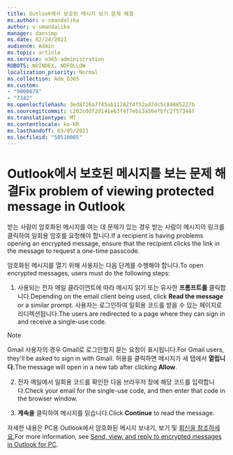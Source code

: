 ```yaml
---
title: Outlook에서 보호된 메시지 보기 문제 해결
ms.author: v-smandalika
author: v-smandalika
manager: dansimp
ms.date: 02/24/2021
audience: Admin
ms.topic: article
ms.service: o365-administration
ROBOTS: NOINDEX, NOFOLLOW
localization_priority: Normal
ms.collection: Adm_O365
ms.custom:
- "9000078"
- "7342"
ms.openlocfilehash: 3ed8f26a7745ab11282f4f52ad7dc5c84885227b
ms.sourcegitcommit: c202c0df2d141e63f4f7eb13a56efbfc2f57348f
ms.translationtype: MT
ms.contentlocale: ko-KR
ms.lasthandoff: 03/05/2021
ms.locfileid: "50510005"
---
```

# <a name="fix-problem-of-viewing-protected-message-in-outlook"></a><span data-ttu-id="29d11-102">Outlook에서 보호된 메시지를 보는 문제 해결</span><span class="sxs-lookup"><span data-stu-id="29d11-102">Fix problem of viewing protected message in Outlook</span></span>

<span data-ttu-id="29d11-103">받는 사람이 암호화된 메시지를 여는 데 문제가 있는 경우 받는 사람이 메시지의 링크를 클릭하여 일회용 암호를 요청해야 합니다.</span><span class="sxs-lookup"><span data-stu-id="29d11-103">If a recipient is having problems opening an encrypted message, ensure that the recipient clicks the link in the message to request a one-time passcode.</span></span>

<span data-ttu-id="29d11-104">암호화된 메시지를 열기 위해 사용자는 다음 단계를 수행해야 합니다.</span><span class="sxs-lookup"><span data-stu-id="29d11-104">To open encrypted messages, users must do the following steps:</span></span>

1. <span data-ttu-id="29d11-105">사용되는 전자 메일 클라이언트에 따라 메시지 읽기 또는 유사한 **프롬프트를** 클릭합니다.</span><span class="sxs-lookup"><span data-stu-id="29d11-105">Depending on the email client being used, click **Read the message** or a similar prompt.</span></span> <span data-ttu-id="29d11-106">사용자는 로그인하여 일회용 코드를 받을 수 있는 페이지로 리디렉션됩니다.</span><span class="sxs-lookup"><span data-stu-id="29d11-106">The users are redirected to a page where they can sign in and receive a single-use code.</span></span>

> [!NOTE]
> <span data-ttu-id="29d11-107">Gmail 사용자의 경우 Gmail로 로그인할지 묻는 요청이 표시됩니다.</span><span class="sxs-lookup"><span data-stu-id="29d11-107">For Gmail users, they'll be asked to sign in with Gmail.</span></span> <span data-ttu-id="29d11-108">허용을 클릭하면 메시지가 새 탭에서 **열립니다.**</span><span class="sxs-lookup"><span data-stu-id="29d11-108">The message will open in a new tab after clicking **Allow**.</span></span>

2. <span data-ttu-id="29d11-109">전자 메일에서 일회용 코드를 확인한 다음 브라우저 창에 해당 코드를 입력합니다.</span><span class="sxs-lookup"><span data-stu-id="29d11-109">Check your email for the single-use code, and then enter that code in the browser window.</span></span>

3. <span data-ttu-id="29d11-110">**계속을** 클릭하여 메시지를 읽습니다.</span><span class="sxs-lookup"><span data-stu-id="29d11-110">Click **Continue** to read the message.</span></span>

<span data-ttu-id="29d11-111">자세한 내용은 PC용 Outlook에서 암호화된 메시지 보내기, 보기 및 [회신을 참조하세요.](https://support.microsoft.com/topic/send-view-and-reply-to-encrypted-messages-in-outlook-for-pc-eaa43495-9bbb-4fca-922a-df90dee51980)</span><span class="sxs-lookup"><span data-stu-id="29d11-111">For more information, see [Send, view, and reply to encrypted messages in Outlook for PC](https://support.microsoft.com/topic/send-view-and-reply-to-encrypted-messages-in-outlook-for-pc-eaa43495-9bbb-4fca-922a-df90dee51980).</span></span>


